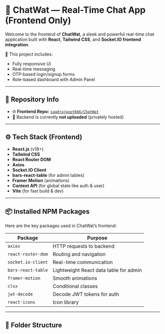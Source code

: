  # 💬 ChatWat — Real-Time Chat App (Frontend Only)

Welcome to the frontend of **ChatWat**, a sleek and powerful real-time chat application built with **React**, **Tailwind CSS**, and **Socket.IO frontend integration**.

🚀 This project includes:
- Fully responsive UI
- Real-time messaging
- OTP-based login/signup forms
- Role-based dashboard with Admin Panel

---

## 🔗 Repository Info

- 🌐 **Frontend Repo:** [`saadrajpoot666/ChatWat`](https://github.com/saadbkhalid666/ChatWat)
- 🚫 Backend is currently **not uploaded** (privately hosted)

---

## ⚙️ Tech Stack (Frontend)

- **React.js** (v18+)
- **Tailwind CSS**
- **React Router DOM**
- **Axios**
- **Socket.IO Client**
- **bars-react-table** (for admin tables)
- **Framer Motion** (animations)
- **Context API** (for global state like auth & user)
- **Vite** (for fast build & dev)

---

## 📦 Installed NPM Packages

Here are the key packages used in ChatWat’s frontend:

| Package            | Purpose                               |
|--------------------|----------------------------------------|
| `axios`            | HTTP requests to backend               |
| `react-router-dom` | Routing and navigation                 |
| `socket.io-client` | Real-time communication                |
| `bars-react-table` | Lightweight React data table for admin |
| `framer-motion`    | Smooth animations                      |
| `clsx`             | Conditional classes                    |
| `jwt-decode`       | Decode JWT tokens for auth             |
| `react-icons`      | Icon library                           |

---

## 📂 Folder Structure